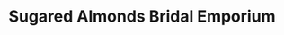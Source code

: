 ---
title: "Sugared Almonds Bridal Emporium"
url: /earby/sugared-almonds-bridal-emporium/
shop: clothes
---